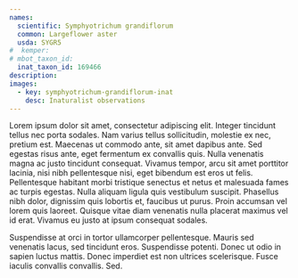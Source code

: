 ```yaml
---
names: 
  scientific: Symphyotrichum grandiflorum
  common: Largeflower aster
  usda: SYGR5
#  kemper: 
# mbot_taxon_id: 
  inat_taxon_id: 169466
description: 
images:
  - key: symphyotrichum-grandiflorum-inat
    desc: Inaturalist observations
---
```


Lorem ipsum dolor sit amet, consectetur adipiscing elit. Integer tincidunt tellus nec porta sodales. Nam varius tellus sollicitudin, molestie ex nec, pretium est. Maecenas ut commodo ante, sit amet dapibus ante. Sed egestas risus ante, eget fermentum ex convallis quis. Nulla venenatis magna ac justo tincidunt consequat. Vivamus tempor, arcu sit amet porttitor lacinia, nisi nibh pellentesque nisi, eget bibendum est eros ut felis. Pellentesque habitant morbi tristique senectus et netus et malesuada fames ac turpis egestas. Nulla aliquam ligula quis vestibulum suscipit. Phasellus nibh dolor, dignissim quis lobortis et, faucibus ut purus. Proin accumsan vel lorem quis laoreet. Quisque vitae diam venenatis nulla placerat maximus vel id erat. Vivamus eu justo at ipsum consequat sodales.

Suspendisse at orci in tortor ullamcorper pellentesque. Mauris sed venenatis lacus, sed tincidunt eros. Suspendisse potenti. Donec ut odio in sapien luctus mattis. Donec imperdiet est non ultrices scelerisque. Fusce iaculis convallis convallis. Sed.
